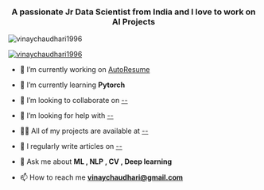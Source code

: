 <h3 align="center">A passionate Jr Data Scientist from India and I love to work on AI Projects</h3>

<p align="left"> <img src="https://komarev.com/ghpvc/?username=vinaychaudhari1996&label=Profile%20views&color=0e75b6&style=flat" alt="vinaychaudhari1996" /> </p>

<p align="left"> <a href="https://github.com/ryo-ma/github-profile-trophy"><img src="https://github-profile-trophy.vercel.app/?username=vinaychaudhari1996" alt="vinaychaudhari1996" /></a> </p>

- 🔭 I’m currently working on [AutoResume](-)

- 🌱 I’m currently learning **Pytorch**

- 👯 I’m looking to collaborate on [--](--)

- 🤝 I’m looking for help with [--](--)

- 👨‍💻 All of my projects are available at [--](--)

- 📝 I regularly write articles on [--](--)

- 💬 Ask me about **ML , NLP , CV , Deep learning**

- 📫 How to reach me **vinaychaudhari@gmail.com**

